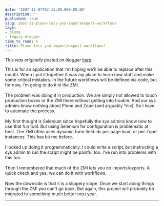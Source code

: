 ```yaml
---
date: '2007-11-07T07:13:00.000-08:00'
description: ''
published: true
slug: 2007-11-plone-lets-you-importexport-workflows
tags:
- plone
- legacy-blogger
time_to_read: 5
title: Plone lets you import/export workflows!
---
```


*This was originally posted on blogger [here](https://pydanny.blogspot.com/2007/11/plone-lets-you-importexport-workflows.html)*.

This is for an application that I'm hoping we'll be able to replace after this month.  When I put it together it was my place to learn new stuff and make some critical mistakes.  In the future workflows will be defined via code, but for now, I'm going to do it in the ZMI.<br /><br />The problem was doing it in production.  We are simply not allowed to touch production boxes or the ZMI there without getting into trouble.  And our sys admins know nothing about Plone and Zope (and arguably *nix).  So I have to automate the process.<br /><br />My first thought is Selenium since hopefully the sys admins know how to use that fun tool.  But using Selenium for configuration is problematic at best.  The ZMI often uses dynamic form field ids per page load, or per Zope instances.  This has bit me before.<br /><br />I looked up doing it programmatically.  I could write a script, but instructing a sys admin to run the script might be painful too.  I've run into problems with this too.<br /><br />Then I remembered that much of the ZMI lets you do imports/exports.  A quick check and yes, we can do it with workflows.<br /><br />Now the downside is that it is a slippery slope.  Once we start doing things through the ZMI you can't go back.  But again, this project will probably be migrated to something much better next year.

---


